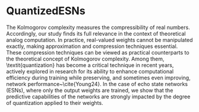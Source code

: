 # QuantizedESNs

The Kolmogorov complexity measures the compressibility of real numbers. Accordingly, our study finds its full relevance in the context of theoretical analog computation. In practice, real-valued weights cannot be manipulated exactly, making approximation and compression techniques essential. These compression techniques can be viewed as practical counterparts to the theoretical concept of Kolmogorov complexity. Among them, \textit{quantization} has become a critical technique in recent years, actively explored in research for its ability to enhance computational efficiency during training while preserving, and sometimes even improving, network performance~\cite{Young24}. In the case of echo state networks (ESNs), where only the output weights are trained, we show that the predictive capabilities of the networks are strongly impacted by the degree of quantization applied to their weights.

